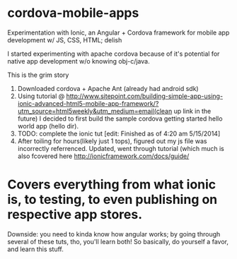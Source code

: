 cordova-mobile-apps
===================

Experimentation with Ionic, an Angular + Cordova framework for mobile app development w/ JS, CSS, HTML; delish

I started experimenting with apache cordova because of it's potential for 
native app development w/o knowing obj-c/java. 

This is the grim story

1. Downloaded cordova + Apache Ant (already had android sdk)
2. Using tutorial @ http://www.sitepoint.com/building-simple-app-using-ionic-advanced-html5-mobile-app-framework/?utm_source=html5weekly&utm_medium=email(clean up link in the future)
I decided to first build the sample cordova getting started hello world app (hello dir). 
3. TODO: complete the ionic tut
[edit: Finished as of 4:20 am 5/15/2014]
4. After toiling for hours(likely just 1 tops), figured out my js file was incorrectly referrenced. Updated, went through tutorial (which much is also fcovered here http://ionicframework.com/docs/guide/
  # Covers everything from what ionic is, to testing, to even publishing on respective app stores.

Downside: you need to kinda know how angular works; by going through several of these tuts, tho, you'll learn both!
So basically, do yourself a favor, and learn this stuff.
